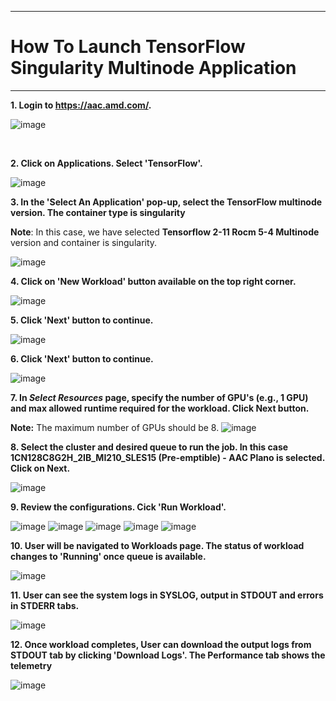 ***

# How To Launch TensorFlow Singularity Multinode Application

***

 **1. Login to https://aac.amd.com/.**
 
   ![image](https://github.com/amddcgpuce/AMDAcceleratorCloudGuides/assets/137475062/d62dc96e-e37a-42b3-9b0e-72445014a621)
  
<br/>    

 **2. Click on Applications. Select 'TensorFlow'.**
 
   ![image](https://github.com/amddcgpuce/AMDAcceleratorCloudGuides/assets/137475255/b6e3af4a-0aed-4394-92dd-0c29c5778923)


**3. In the 'Select An Application' pop-up, select the TensorFlow multinode version. The container type is singularity**
    
   **Note**: In this case, we have selected **Tensorflow 2-11 Rocm 5-4 Multinode** version and container is singularity.

  ![image](https://github.com/amddcgpuce/AMDAcceleratorCloudGuides/assets/137475255/78aa3714-8532-455d-83f7-82a11f311999)

    
**4. Click on 'New Workload' button available on the top right corner.**

  ![image](https://github.com/amddcgpuce/AMDAcceleratorCloudGuides/assets/137475255/b111bda6-e269-447a-9b38-a5bf5c0b12ad)


**5. Click 'Next' button to continue.**

   ![image](https://github.com/amddcgpuce/AMDAcceleratorCloudGuides/assets/137475255/5a650b4e-8867-4c78-a143-67b5c9967319)



 **6. Click 'Next' button to continue.**

   ![image](https://github.com/amddcgpuce/AMDAcceleratorCloudGuides/assets/137475255/e340a121-43cb-48be-a022-a50ee24f27bf)


 **7. In *Select Resources* page, specify the number of GPU's (e.g., 1 GPU) and max allowed runtime required for the workload. Click Next button.**

  **Note:** The maximum number of GPUs should be 8. 
     ![image](https://github.com/amddcgpuce/AMDAcceleratorCloudGuides/assets/137475255/9e04814d-18c3-46cf-a1db-32892e81f777)


 **8. Select the cluster and desired queue to run the job. In this case **1CN128C8G2H_2IB_MI210_SLES15 (Pre-emptible) - AAC Plano**  is selected. Click on Next.**

   ![image](https://github.com/amddcgpuce/AMDAcceleratorCloudGuides/assets/137475255/96d3855e-1640-4820-b1f7-7dc5ea0dd9e8)

**9. Review the configurations. Cick 'Run Workload'.**

   ![image](https://github.com/amddcgpuce/AMDAcceleratorCloudGuides/assets/137475255/83aadab5-7390-4763-a483-8d9e0bad9070)
   ![image](https://github.com/amddcgpuce/AMDAcceleratorCloudGuides/assets/137475255/64bfc5a7-b9f3-431b-ba48-1e45b2864fe6)
   ![image](https://github.com/amddcgpuce/AMDAcceleratorCloudGuides/assets/137475255/6271faf0-9697-4b8f-b87b-711752a827b3)
   ![image](https://github.com/amddcgpuce/AMDAcceleratorCloudGuides/assets/137475255/3a523d4b-dc7f-4e15-88f4-f9e075fccc20)
   ![image](https://github.com/amddcgpuce/AMDAcceleratorCloudGuides/assets/137475255/c78864c7-6de1-450d-a315-6f23e01824bb)


**10. User will be navigated to Workloads page. The status of workload changes to 'Running' once queue is available.**

![image](https://github.com/amddcgpuce/AMDAcceleratorCloudGuides/assets/137475255/f3708fd7-3915-45cb-a718-992fa5684313)


**11. User can see the system logs in SYSLOG, output in STDOUT and errors in STDERR tabs.**

![image](https://github.com/amddcgpuce/AMDAcceleratorCloudGuides/assets/137475255/e9ef3fe0-739f-4c2f-a43f-0acca7fcdf34)

 
**12. Once workload completes, User can download the output logs from STDOUT tab by clicking 'Download Logs'. The Performance tab shows the telemetry**

![image](https://github.com/amddcgpuce/AMDAcceleratorCloudGuides/assets/137475255/e5f18a78-cfa5-4405-a3a3-0cca87f3922a)

 
